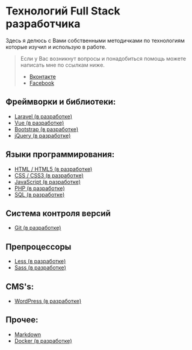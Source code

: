 # Технологий Full Stack разработчика

Здесь я делюсь  с Вами собственными методичками по технологиям которые изучил и использую в работе.

> Если у Вас возникнут вопросы и понадобиться помощь можете написать мне по ссылкам ниже.
>
> - [Вконтакте](https://vk.com/eduardtkachuk) 
> - [Facebook](https://www.facebook.com/edtkch) 

## Фреймворки и библиотеки:

- [Laravel (в разработке)](https://github.com/edtk/full-stack-technologies/tree/master/Laravel)
- [Vue (в разработке)]()
- [Bootstrap (в разработке)]()
- [jQuery (в разработке)]()

## Языки программирования:

  - [HTML / HTML5 (в разработке) ](HTML)
  - [CSS / CSS3 (в разработке)]()
  - [JavaScript (в разработке)]()
  - [PHP (в разработке)]()
  - [SQL (в разработке)]()

## Система контроля версий

- [Git (в разработке)]()

## Препроцессоры

- [Less (в разработке)]()
- [Sass (в разработке)]()

## CMS's:

  - [WordPress (в разработке)]()

## Прочее:

 - [Markdown](https://github.com/edtk/full-stack-technologies/tree/master/Markdown)
 - [Docker (в разработке)]()
